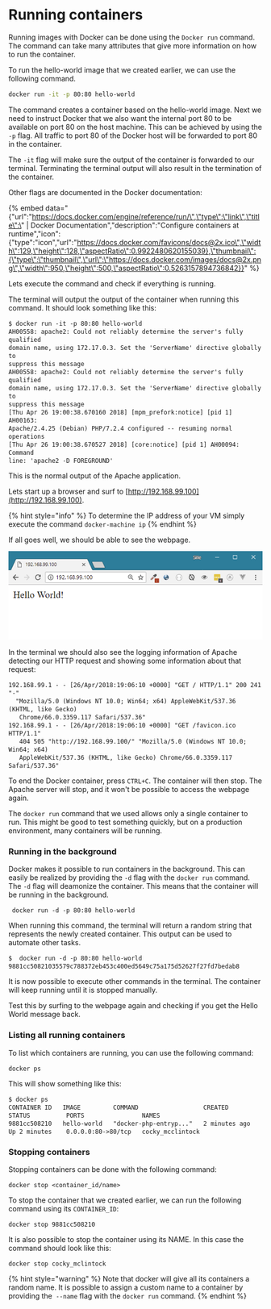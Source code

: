 # Running containers

Running images with Docker can be done using the `Docker run` command. The command can take many attributes that give more information on how to run the container. 

To run the hello-world image that we created earlier, we can use the following command.

```bash
docker run -it -p 80:80 hello-world
```

The command creates a container based on the hello-world image. Next we need to instruct Docker that we also want the internal port 80 to be available on port 80 on the host machine. This can be achieved by using the `-p` flag. All traffic to port 80 of the Docker host will be forwarded to port 80 in the container. 

The `-it` flag will make sure the output of the container is forwarded to our terminal. Terminating the terminal output will also result in the termination of the container.

Other flags are documented in the Docker documentation:

{% embed data="{\"url\":\"https://docs.docker.com/engine/reference/run/\",\"type\":\"link\",\"title\":\" \| Docker Documentation\",\"description\":\"Configure containers at runtime\",\"icon\":{\"type\":\"icon\",\"url\":\"https://docs.docker.com/favicons/docs@2x.ico\",\"width\":129,\"height\":128,\"aspectRatio\":0.9922480620155039},\"thumbnail\":{\"type\":\"thumbnail\",\"url\":\"https://docs.docker.com/images/docs@2x.png\",\"width\":950,\"height\":500,\"aspectRatio\":0.5263157894736842}}" %}

Lets execute the command and check if everything is running.

The terminal will output the output of the container when running this command. It should look something like this:

```text
$ docker run -it -p 80:80 hello-world
AH00558: apache2: Could not reliably determine the server's fully qualified 
domain name, using 172.17.0.3. Set the 'ServerName' directive globally to 
suppress this message
AH00558: apache2: Could not reliably determine the server's fully qualified 
domain name, using 172.17.0.3. Set the 'ServerName' directive globally to 
suppress this message
[Thu Apr 26 19:00:38.670160 2018] [mpm_prefork:notice] [pid 1] AH00163: 
Apache/2.4.25 (Debian) PHP/7.2.4 configured -- resuming normal operations
[Thu Apr 26 19:00:38.670527 2018] [core:notice] [pid 1] AH00094: Command 
line: 'apache2 -D FOREGROUND'
```

This is the normal output of the Apache application.

Lets start up a browser and surf to [http://192.168.99.100](http://192.168.99.100).

{% hint style="info" %}
To determine the IP address of your VM simply execute the command `docker-machine ip`
{% endhint %}

If all goes well, we should be able to see the webpage. 

![PHP page hosted from within a Docker container](.gitbook/assets/docker-hello-world-browser.png)

In the terminal we should also see the logging information of Apache detecting our HTTP request and showing some information about that request:

```text
192.168.99.1 - - [26/Apr/2018:19:06:10 +0000] "GET / HTTP/1.1" 200 241 "-" 
  "Mozilla/5.0 (Windows NT 10.0; Win64; x64) AppleWebKit/537.36 (KHTML, like Gecko)
   Chrome/66.0.3359.117 Safari/537.36"
192.168.99.1 - - [26/Apr/2018:19:06:10 +0000] "GET /favicon.ico HTTP/1.1" 
   404 505 "http://192.168.99.100/" "Mozilla/5.0 (Windows NT 10.0; Win64; x64) 
   AppleWebKit/537.36 (KHTML, like Gecko) Chrome/66.0.3359.117 Safari/537.36"
```

To end the Docker container, press `CTRL+C`. The container will then stop. The Apache server will stop, and it won't be possible to access the webpage again. 

The `docker run` command that we used allows only a single container to run. This might be good to test something quickly, but on a production environment, many containers will be running.

### Running in the background

Docker makes it possible to run containers in the background. This can easily be realized by providing the `-d` flag with the `docker run` command. The `-d` flag will deamonize the container. This means that the container will be running in the background.

```text
 docker run -d -p 80:80 hello-world
```

When running this command, the terminal will return a random string that represents the newly created container. This output can be used to automate other tasks. 

```text
$  docker run -d -p 80:80 hello-world
9881cc50821035579c788372eb453c400ed5649c75a175d52627f27fd7bedab8
```

It is now possible to execute other commands in the terminal. The container will keep running until it is stopped manually.

Test this by surfing to the webpage again and checking if you get the Hello World message back.

### Listing all running containers

To list which containers are running, you can use the following command:

```text
docker ps
```

This will show something like this:

```text
$ docker ps
CONTAINER ID   IMAGE         COMMAND                  CREATED         STATUS          PORTS                NAMES
9881cc508210   hello-world   "docker-php-entryp..."   2 minutes ago   Up 2 minutes    0.0.0.0:80->80/tcp   cocky_mcclintock
```

### Stopping containers

Stopping containers can be done with the following command:

```text
docker stop <container_id/name>
```

To stop the container that we created earlier, we can run the following command using its `CONTAINER_ID`:

```text
docker stop 9881cc508210
```

It is also possible to stop the container using its NAME. In this case the command should look like this:

```text
docker stop cocky_mclintock
```

{% hint style="warning" %}
Note that docker will give all its containers a random name. It is possible to assign a custom name to a container by providing the` --name` flag with the `docker run` command.
{% endhint %}



